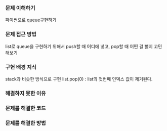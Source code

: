 ### 문제 이해하기
파이썬으로 queue구현하기

### 문제 접근 방법
list로 queue을 구현하기 위해서 push할 때 어디에 넣고, pop할 때 어떤 걸 뺄지 고민해보기

### 구현 배경 지식
stack과 비슷한 방식으로 구현
list.pop(0) : list의 첫번째 인덱스 값이 제거된다.

### 해결하지 못한 이유

### 문제를 해결한 코드

### 문제를 해결한 방법